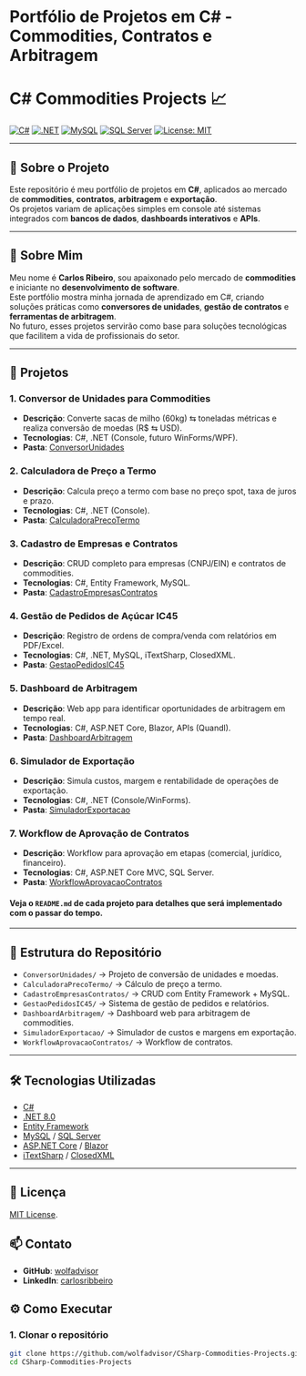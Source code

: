 # Portfólio de Projetos em C# - Commodities, Contratos e Arbitragem

# C# Commodities Projects 📈

[![C#](https://img.shields.io/badge/C%23-239120?style=for-the-badge&logo=c-sharp&logoColor=white)](https://learn.microsoft.com/dotnet/csharp/)
[![.NET](https://img.shields.io/badge/.NET-512BD4?style=for-the-badge&logo=dotnet&logoColor=white)](https://dotnet.microsoft.com/)
[![MySQL](https://img.shields.io/badge/MySQL-4479A1?style=for-the-badge&logo=mysql&logoColor=white)](https://www.mysql.com/)
[![SQL Server](https://img.shields.io/badge/SQL%20Server-CC2927?style=for-the-badge&logo=microsoftsqlserver&logoColor=white)](https://www.microsoft.com/sql-server)
[![License: MIT](https://img.shields.io/badge/License-MIT-green.svg?style=for-the-badge)](./LICENSE)

---

## 📌 Sobre o Projeto

Este repositório é meu portfólio de projetos em **C#**, aplicados ao mercado de **commodities**, **contratos**, **arbitragem** e **exportação**.  
Os projetos variam de aplicações simples em console até sistemas integrados com **bancos de dados**, **dashboards interativos** e **APIs**.

---

## 👤 Sobre Mim

Meu nome é **Carlos Ribeiro**, sou apaixonado pelo mercado de **commodities** e iniciante no **desenvolvimento de software**.  
Este portfólio mostra minha jornada de aprendizado em C#, criando soluções práticas como **conversores de unidades**, **gestão de contratos** e **ferramentas de arbitragem**.  
No futuro, esses projetos servirão como base para soluções tecnológicas que facilitem a vida de profissionais do setor.

---

## 🚀 Projetos

### 1. Conversor de Unidades para Commodities
- **Descrição**: Converte sacas de milho (60kg) ⇆ toneladas métricas e realiza conversão de moedas (R$ ⇆ USD).
- **Tecnologias**: C#, .NET (Console, futuro WinForms/WPF).
- **Pasta**: [ConversorUnidades](./ConversorUnidades/)

### 2. Calculadora de Preço a Termo
- **Descrição**: Calcula preço a termo com base no preço spot, taxa de juros e prazo.
- **Tecnologias**: C#, .NET (Console).
- **Pasta**: [CalculadoraPrecoTermo](./CalculadoraPrecoTermo/)

### 3. Cadastro de Empresas e Contratos
- **Descrição**: CRUD completo para empresas (CNPJ/EIN) e contratos de commodities.
- **Tecnologias**: C#, Entity Framework, MySQL.
- **Pasta**: [CadastroEmpresasContratos](./CadastroEmpresasContratos/)

### 4. Gestão de Pedidos de Açúcar IC45
- **Descrição**: Registro de ordens de compra/venda com relatórios em PDF/Excel.
- **Tecnologias**: C#, .NET, MySQL, iTextSharp, ClosedXML.
- **Pasta**: [GestaoPedidosIC45](./GestaoPedidosIC45/)

### 5. Dashboard de Arbitragem
- **Descrição**: Web app para identificar oportunidades de arbitragem em tempo real.
- **Tecnologias**: C#, ASP.NET Core, Blazor, APIs (Quandl).
- **Pasta**: [DashboardArbitragem](./DashboardArbitragem/)

### 6. Simulador de Exportação
- **Descrição**: Simula custos, margem e rentabilidade de operações de exportação.
- **Tecnologias**: C#, .NET (Console/WinForms).
- **Pasta**: [SimuladorExportacao](./SimuladorExportacao/)

### 7. Workflow de Aprovação de Contratos
- **Descrição**: Workflow para aprovação em etapas (comercial, jurídico, financeiro).
- **Tecnologias**: C#, ASP.NET Core MVC, SQL Server.
- **Pasta**: [WorkflowAprovacaoContratos](./WorkflowAprovacaoContratos/)

#### Veja o `README.md` de cada projeto para detalhes que será implementado com o passar do tempo.

---

## 📂 Estrutura do Repositório

- `ConversorUnidades/` → Projeto de conversão de unidades e moedas.  
- `CalculadoraPrecoTermo/` → Cálculo de preço a termo.  
- `CadastroEmpresasContratos/` → CRUD com Entity Framework + MySQL.  
- `GestaoPedidosIC45/` → Sistema de gestão de pedidos e relatórios.  
- `DashboardArbitragem/` → Dashboard web para arbitragem de commodities.  
- `SimuladorExportacao/` → Simulador de custos e margens em exportação.  
- `WorkflowAprovacaoContratos/` → Workflow de contratos.  

---

## 🛠️ Tecnologias Utilizadas

- [C#](https://learn.microsoft.com/dotnet/csharp/)  
- [.NET 8.0](https://dotnet.microsoft.com/)  
- [Entity Framework](https://learn.microsoft.com/ef/)  
- [MySQL](https://www.mysql.com/) / [SQL Server](https://www.microsoft.com/sql-server)  
- [ASP.NET Core](https://learn.microsoft.com/aspnet/core/) / [Blazor](https://dotnet.microsoft.com/apps/aspnet/web-apps/blazor)  
- [iTextSharp](https://github.com/itext/itextsharp) / [ClosedXML](https://github.com/ClosedXML/ClosedXML)  

---

## 📄 Licença
[MIT License](./LICENSE).

## 📫 Contato
- **GitHub**: [wolfadvisor](https://github.com/wolfadvisor)
- **LinkedIn**: [carlosribbeiro](https://www.linkedin.com/in/carlosribbeiro/)

## ⚙️ Como Executar

### 1. Clonar o repositório
```bash
git clone https://github.com/wolfadvisor/CSharp-Commodities-Projects.git
cd CSharp-Commodities-Projects
```









